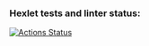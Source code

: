 ### Hexlet tests and linter status:
[![Actions Status](https://github.com/Checke12ed/qa-engineer-project-84/actions/workflows/hexlet-check.yml/badge.svg)](https://github.com/Checke12ed/qa-engineer-project-84/actions)